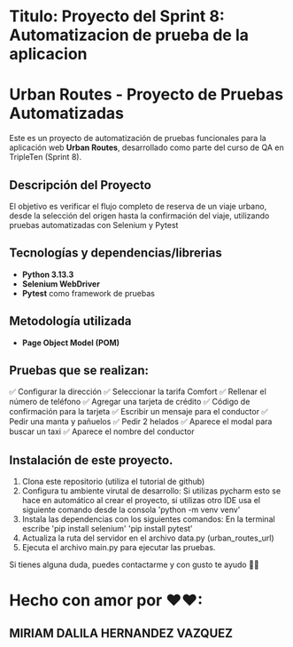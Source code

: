 # Titulo: Proyecto del Sprint 8: Automatizacion de prueba de la aplicacion

#  Urban Routes - Proyecto de Pruebas Automatizadas
Este es un proyecto de automatización de pruebas funcionales para la aplicación web **Urban Routes**, desarrollado como parte del curso de QA en TripleTen (Sprint 8).

##  Descripción del Proyecto
El objetivo es verificar el flujo completo de reserva de un viaje urbano, desde la selección del origen hasta la confirmación del viaje, utilizando pruebas automatizadas con Selenium y Pytest

##  Tecnologías y dependencias/librerias
- **Python 3.13.3**
- **Selenium WebDriver**
- **Pytest** como framework de pruebas
 
## Metodología utilizada
- **Page Object Model (POM)**

## Pruebas que se realizan: ## 
✅ Configurar la dirección
✅ Seleccionar la tarifa Comfort
✅ Rellenar el número de teléfono
✅ Agregar una tarjeta de crédito
✅ Código de confirmación para la tarjeta
✅ Escribir un mensaje para el conductor
✅ Pedir una manta y pañuelos
✅ Pedir 2 helados
✅ Aparece el modal para buscar un taxi
✅ Aparece el nombre del conductor

##  Instalación de este proyecto.
1. Clona este repositorio (utiliza el tutorial de github)
2. Configura tu ambiente virutal de desarrollo: Si utilizas pycharm esto se hace en automático al crear el proyecto, si utilizas otro IDE usa el siguiente comando desde la consola
    'python -m venv venv'
3. Instala las dependencias con los siguientes comandos:
    En la terminal escribe 
    'pip install selenium'
    'pip install pytest'
4. Actualiza la ruta del servidor en el archivo data.py (urban_routes_url)
5. Ejecuta el archivo main.py para ejecutar las pruebas. 

Si tienes alguna duda, puedes contactarme y con gusto te ayudo 🤞😎

# Hecho con amor por ❤❤:
## MIRIAM DALILA HERNANDEZ VAZQUEZ